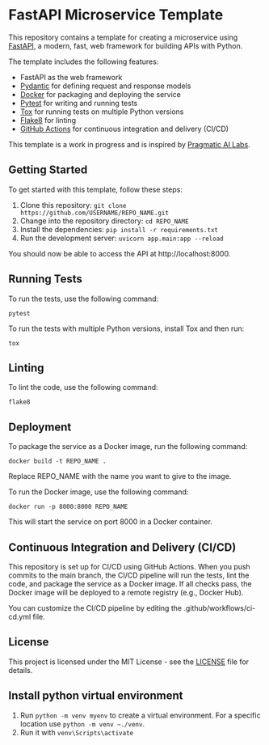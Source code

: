 # FastAPI Microservice Template

This repository contains a template for creating a microservice using [FastAPI](https://fastapi.tiangolo.com/), a modern, fast, web framework for building APIs with Python.

The template includes the following features:

- FastAPI as the web framework
- [Pydantic](https://pydantic-docs.helpmanual.io/) for defining request and response models
- [Docker](https://www.docker.com/) for packaging and deploying the service
- [Pytest](https://docs.pytest.org/en/latest/) for writing and running tests
- [Tox](https://tox.readthedocs.io/en/latest/) for running tests on multiple Python versions
- [Flake8](https://flake8.pycqa.org/en/latest/) for linting
- [GitHub Actions](https://docs.github.com/en/actions) for continuous integration and delivery (CI/CD)

This template is a work in progress and is inspired by [Pragmatic AI Labs](https://www.youtube.com/watch?v=SqFFCTNyi88).

## Getting Started

To get started with this template, follow these steps:

1. Clone this repository: `git clone https://github.com/USERNAME/REPO_NAME.git`
2. Change into the repository directory: `cd REPO_NAME`
3. Install the dependencies: `pip install -r requirements.txt`
4. Run the development server: `uvicorn app.main:app --reload`

You should now be able to access the API at http://localhost:8000.

## Running Tests

To run the tests, use the following command: 

`pytest`

To run the tests with multiple Python versions, install Tox and then run: 

`tox`

## Linting
To lint the code, use the following command: 

`flake8`

## Deployment
To package the service as a Docker image, run the following command: 

`docker build -t REPO_NAME .`

Replace REPO_NAME with the name you want to give to the image.

To run the Docker image, use the following command:

`docker run -p 8000:8000 REPO_NAME`

This will start the service on port 8000 in a Docker container.

## Continuous Integration and Delivery (CI/CD)
This repository is set up for CI/CD using GitHub Actions. When you push commits to the main branch, the CI/CD pipeline will run the tests, lint the code, and package the service as a Docker image. If all checks pass, the Docker image will be deployed to a remote registry (e.g., Docker Hub).

You can customize the CI/CD pipeline by editing the .github/workflows/ci-cd.yml file.


## License
This project is licensed under the MIT License - see the [LICENSE](LICENSE) file for details.

## Install python virtual environment
1. Run `python -m venv myenv` to create a virtual environment. For a specific location use `python -m venv ~./venv`.
2. Run it with `venv\Scripts\activate`
